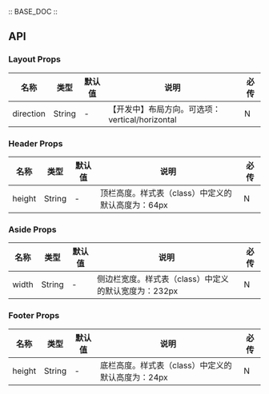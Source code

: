 :: BASE_DOC ::

## API
### Layout Props

名称 | 类型 | 默认值 | 说明 | 必传
-- | -- | -- | -- | --
direction | String | - | 【开发中】布局方向。可选项：vertical/horizontal | N

### Header Props

名称 | 类型 | 默认值 | 说明 | 必传
-- | -- | -- | -- | --
height | String | - | 顶栏高度。样式表（class）中定义的默认高度为：64px | N

### Aside Props

名称 | 类型 | 默认值 | 说明 | 必传
-- | -- | -- | -- | --
width | String | - | 侧边栏宽度。样式表（class）中定义的默认宽度为：232px | N

### Footer Props

名称 | 类型 | 默认值 | 说明 | 必传
-- | -- | -- | -- | --
height | String | - | 底栏高度。样式表（class）中定义的默认高度为：24px | N
